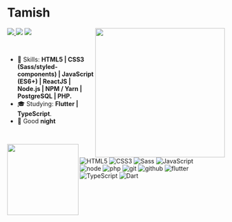 # Tamish

<img align="right" width="300px" src="./bio-image.svg" />

<p align="left">
  <a href="tamishmhatre26@gmail.com">
    <img src="https://img.shields.io/badge/-tamishmhatre26@gmail.com-6633cc?style=flat-square&logo=Gmail&logoColor=white&link=mailto:tamishmhatre26@gmail.com" />
  </a>
  <a>
    <img src="https://img.shields.io/badge/Tamish%9225-6633cc?style=flat-square&logo=Discord&logoColor=white" />
  </a>
  <a href="https://github.com/mhatretamish/?tab=follow">
    <img src="https://img.shields.io/github/followers/mhatretamish?label=Follow&style=social" />
  </a>
</p>

<br>

- :rocket: Skills: <strong>HTML5 | CSS3 (Sass/styled-components) | JavaScript (ES6+) | ReactJS | Node.js | NPM / Yarn | PostgreSQL | PHP.</strong>
- :mortar_board: Studying: <strong>Flutter | TypeScript</strong>.
- :open_book: Good <strong>night</strong>
<br>

<img
  align="left"
  height="165"
  src="https://github-readme-stats.vercel.app/api?username=mhatretamish&count_private=true&show_icons=true&custom_title=GitHub%20Status&hide=issues&title_color=6633cc&icon_color=f7df1e&bg_color=ffffff00&text_color=7159c1&hide_border=true"
/>
![HTML5](https://img.shields.io/badge/html%205-grey?style=for-the-badge&logo=html5&logoColor=white&labelColor=8E2DE2)
![CSS3](https://img.shields.io/badge/css%203-grey?style=for-the-badge&logo=css3&logoColor=white&labelColor=8E2DE2)
![Sass](https://img.shields.io/badge/sass-grey?style=for-the-badge&logo=sass&logoColor=white&labelColor=8E2DE2)
![JavaScript](https://img.shields.io/badge/-JavaScript-grey?style=for-the-badge&logo=javascript&logoColor=white&labelColor=8E2DE2)
</br>
![node](https://img.shields.io/badge/-node-grey?style=for-the-badge&logo=node.js&logoColor=white&labelColor=8E2DE2)
![php](https://img.shields.io/badge/-php-grey?style=for-the-badge&logo=php&logoColor=white&labelColor=8E2DE2)
![git](https://img.shields.io/badge/-git-grey?style=for-the-badge&logo=git&logoColor=white&labelColor=8E2DE2)
![github](https://img.shields.io/badge/-github-grey?style=for-the-badge&logo=github&logoColor=white&labelColor=8E2DE2)
![flutter](https://img.shields.io/badge/-flutter-grey?style=for-the-badge&logo=flutter&logoColor=white&labelColor=8E2DE2)
![TypeScript](https://img.shields.io/badge/-TypeScript-grey?style=for-the-badge&logo=TypeScript&logoColor=white&labelColor=8E2DE2)
![Dart](https://img.shields.io/badge/-Dart-grey?style=for-the-badge&logo=Dart&logoColor=white&labelColor=8E2DE2)
